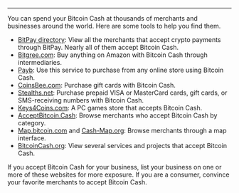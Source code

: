 ---
You can spend your Bitcoin Cash at thousands of merchants and businesses around the world. Here are some tools to help you find them. 

* [BitPay directory](https://bitpay.com/directory/): View all the merchants that accept crypto payments through BitPay. Nearly all of them accept Bitcoin Cash. 
* [Bitgree.com](https://www.bitgree.com/): Buy anything on Amazon with Bitcoin Cash through intermediaries. 
* [Payb](https://payb.io/): Use this service to purchase from any online store using Bitcoin Cash.
* [CoinsBee.com](https://www.coinsbee.com): Purchase gift cards with Bitcoin Cash.
* [Stealths.net](https://stealths.net/): Purchase prepaid VISA or MasterCard cards, gift cards, or SMS-receiving numbers with Bitcoin Cash.
* [Keys4Coins.com](https://www.keys4coins.com/): A PC games store that accepts Bitcoin Cash.
* [AcceptBitcoin.Cash](https://acceptbitcoin.cash/): Browse merchants who accept Bitcoin Cash by category. 
* [Map.bitcoin.com](https://map.bitcoin.com/) and [Cash-Map.org](https://cash-map.org/): Browse merchants through a map interface. 
* [BitcoinCash.org](https://bitcoincash.org/#services): View several services and projects that accept Bitcoin Cash.

If you accept Bitcoin Cash for your business, list your business on one or more of these websites for more exposure. If you are a consumer, convince your favorite merchants to accept Bitcoin Cash.
